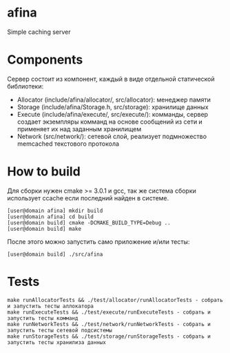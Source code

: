 # afina
Simple caching server

# Components
Сервер состоит из компонент, каждый в виде отдельной статической библиотеки:
- Allocator (include/afina/allocator/, src/allocator): менеджер памяти
- Storage (include/afina/Storage.h, src/storage): хранилище данных 
- Execute (include/afina/execute/, src/execute/): комманды, сервер создает экземпляры комманд на основе сообщений из сети и применяет их над заданным хранилищем
- Network (src/network/): сетевой слой, реализует подмножество memcached текстового протокола

# How to build
Для сборки нужен cmake >= 3.0.1 и gcc, так же система сборки использует ccache если последний найден в системе.
```
[user@domain afina] mkdir build
[user@domain afina] cd build
[user@domain build] cmake -DCMAKE_BUILD_TYPE=Debug ..
[user@domain build] make
```

После этого можно запустить само приложение и/или тесты:
```
[user@domain build] ./src/afina
```

# Tests
```
make runAllocatorTests && ./test/allocator/runAllocatorTests - собрать и запустить тесты аллокатора
make runExecuteTests && ./test/execute/runExecuteTests - собрать и запустить тесты комманд
make runNetworkTests && ./test/network/runNetworkTests - собрать и запустить тесты сетевой подсистемы
make runStorageTests && ./test/storage/runStorageTests - собрать и запустить тесты хранилиза данных
```
